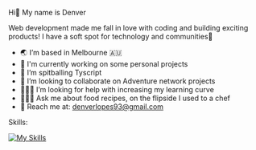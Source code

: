  Hi👋 My name is Denver 

 Web development made me fall in love with coding and building exciting products! I have a soft spot for technology and communities🦥

- 🌏 I’m based in Melbourne 🇦🇺
- 🔭 I'm currently working on some personal projects 
- 🧀 I’m spitballing Tyscript
- 👯 I’m looking to collaborate on Adventure network projects 
- 🏋🏼‍♂️ I’m looking for help with increasing my learning curve
- 👨🏻‍🍳 Ask me about food recipes, on the flipside I used to a chef 
- 🚀 Reach me at: denverlopes93@gmail.com


Skills:

[![My Skills](https://skillicons.dev/icons?i=js,html,py,swift,ts,css,firebase,react,flutter,git,mysql,nodejs)](https://skillicons.dev)


